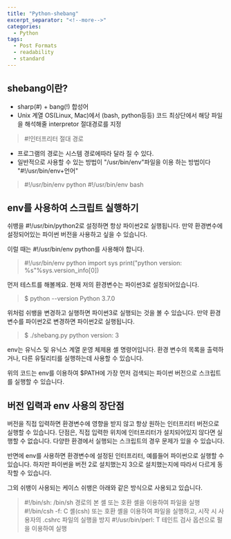 ```yaml
---
title: "Python-shebang"
excerpt_separator: "<!--more-->"
categories:
  - Python
tags:
  - Post Formats
  - readability
  - standard
---
```


## shebang이란?
- sharp(#) + bang(!) 합성어
- Unix 계열 OS(Linux, Mac)에서 (bash, python등등) 코드 최상단에서 해당 파일을 해석해줄 interpretor 절대경로를 지정

> #!인터프리터 절대 경로

- 프로그램의 경로는 시스템 경로에따라 달라 질 수 있다.
- 일반적으로 사용할 수 있는 방법이 "/usr/bin/env"파일을 이용 하는 방법이다 "#!/usr/bin/env+언어"
  
> #!/usr/bin/env python
> #!/usr/bin/env bash

## env를 사용하여 스크립트 실행하기
쉬뱅을 #!/usr/bin/python2로 설정하면 항상 파이썬2로 실행됩니다. 만약 환경변수에 설정되어있는 파이썬 버전을 사용하고 싶을 수 있습니다.

이럴 때는 #!/usr/bin/env python를 사용해야 합니다.

> #!/usr/bin/env python
> import sys
> print("python version: %s"%sys.version_info[0])

먼저 테스트를 해볼께요. 현재 저의 환경변수는 파이썬3로 설정되어있습니다.

> $ python --version
> Python 3.7.0

위처럼 쉬뱅을 변경하고 실행하면 파이썬3로 실행되는 것을 볼 수 있습니다. 만약 환경변수를 파이썬2로 변경하면 파이썬2로 실행됩니다.

> $ ./shebang.py
> python version: 3

env는 유닉스 및 유닉스 계열 운영 체제용 셸 명령어입니다. 환경 변수의 목록을 출력하거나, 다른 유틸리티를 실행하는데 사용할 수 있습니다.

위의 코드는 env를 이용하여 $PATH에 가장 먼저 검색되는 파이썬 버전으로 스크립트를 실행할 수 있습니다.

## 버전 입력과 env 사용의 장단점
버전을 직접 입력하면 환경변수에 영향을 받지 않고 항상 원하는 인터프리터 버전으로 실행할 수 있습니다. 단점은, 직접 입력한 위치에 인터프리터가 설치되어있지 않다면 실행할 수 없습니다. 다양한 환경에서 실행되는 스크립트의 경우 문제가 있을 수 있습니다.

반면에 env를 사용하면 환경변수에 설정된 인터프리터, 예를들어 파이썬으로 실행할 수 있습니다. 하지만 파이썬을 버전 2로 설치했는지 3으로 설치했는지에 따라서 다르게 동작할 수 있습니다.

그외 쉬뱅이 사용되는 케이스
쉬뱅은 아래와 같은 방식으로 사용되고 있습니다.

> #!/bin/sh: /bin/sh 경로의 본 셸 또는 호환 셸을 이용하여 파일을 실행
> #!/bin/csh -f: C 셸(csh) 또는 호환 셸을 이용하여 파일을 실행하고, 시작 시 사용자의 .cshrc 파일의 실행을 방지
> #!/usr/bin/perl: T 테인트 검사 옵션으로 펄을 이용하여 실행
